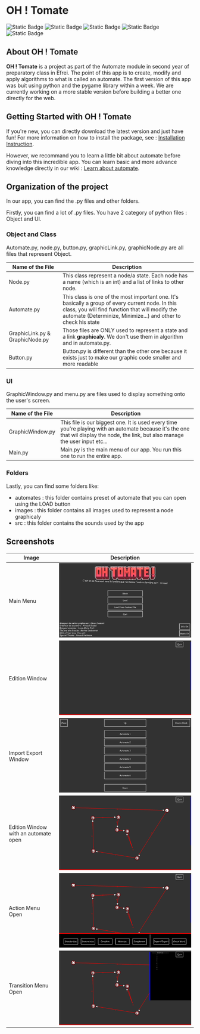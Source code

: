# OH ! Tomate

![Static Badge](https://img.shields.io/badge/state-beta-orange?style=flat) ![Static Badge](https://img.shields.io/badge/license-MIT-green?style=flat) ![Static Badge](https://img.shields.io/badge/current%20version-1.1.1-blue?style=flat) ![Static Badge](https://img.shields.io/badge/python-3.11%7C3.12%7C3.13-purple?style=flat&link=https%3A%2F%2Fwww.python.org%2Fdownloads%2F) ![Static Badge](https://img.shields.io/badge/pygame-2.6.1-yellow?style=flat&link=https%3A%2F%2Fpypi.org%2Fproject%2Fpygame%2F)

## About OH ! Tomate

**OH ! Tomate** is a project as part of the Automate module in second year of preparatory class in Efrei. The point of this app is to create, modify and apply algorithms to what is called an automate. The first version of this app was buit using python and the pygame library within a week. We are currently working on a more stable version before building a better one directly for the web.

## Getting Started with OH ! Tomate

If you're new, you can directly download the latest version and just have fun! For more information on how to install the package, see : [Installation Instruction](https://github.com/Arnaud-Chadal/oh-tomate/wiki/Installation-and-usage).

However, we recommand you to learn a little bit about automate before diving into this incredible app. You can learn basic and more advance knowledge directly in our wiki : [Learn about automate](https://github.com/Arnaud-Chadal/oh-tomate/wiki/Learn-about-automate).

## Organization of the project

In our app, you can find the .py files and other folders.

Firstly, you can find a lot of .py files. You have 2 category of python files : Object and UI.

### Object and Class

Automate.py, node.py, button.py, graphicLink.py, graphicNode.py are all files that represent Object.

| Name of the File                                | Description                                                                         |
| ------------------------------------ | ----------------------------------------------------------------------------------- |
| Node.py                      | This class represent a node/a state. Each node has a name (which is an int) and a list of links to other node.                                            |
| Automate.py | This class is one of the most important one. It's basically a group of every current node. In this class, you will find function that will modify the automate (Determinize, Minimize...) and other to check his state |
| GraphicLink.py & GraphicNode.py | Those files are ONLY used to represent a state and a link **graphicaly**. We don't use them in algorithm and in automate.py. |
| Button.py | Button.py is different than the other one because it exists just to make our graphic code smaller and more readable |

### UI

GraphicWindow.py and menu.py are files used to display something onto the user's screen.

| Name of the File                                | Description                                                                         |
| ------------------------------------ | ----------------------------------------------------------------------------------- |
| GraphicWindow.py                      | This file is our biggest one. It is used every time you're playing with an automate because it's the one that wil display the node, the link, but also manage the user input etc... |
| Main.py | Main.py is the main menu of our app. You run this one to run the entire app. |

### Folders

Lastly, you can find some folders like:
- automates : this folder contains preset of automate that you can open using the LOAD button
- images : this folder contains all images used to represent a node graphicaly
- src : this folder contains the sounds used by the app

## Screenshots

| Image                                | Description                                                                         |
| ------------------------------------ | ----------------------------------------------------------------------------------- |
| Main Menu                            | ![Main Menu Image](image.png)                                                       |
| Edition Window                       | ![Edition Window]({41327216-8A7E-484E-AD73-2BCAC70BAD44}.png)                       |
| Import Export Window                 | ![Import Export Window]({44739E5E-D6D1-4DD6-BCEA-3AECCD360AC1}.png)                 |
| Edition Window with an automate open | ![Edition Window with an automate open]({76C7CE6D-31BB-40FF-964F-A295C0E97A56}.png) |
| Action Menu Open                     | ![Action Menu Open]({882A1BB0-5DF4-4E81-89F5-9E850D7B6D26}.png)                     |
| Transition Menu Open                 | ![Transition Menu Open]({B6F78DF6-0412-437D-A331-6679710838A5}.png)                 |
